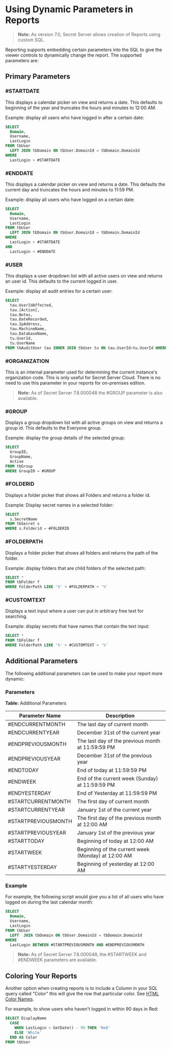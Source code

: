 [title]: # (Using Dynamic Parameters in Reports)
[tags]: # (Reports, Dynamic Parameters, Coloring)
[priority]: # (1000)

# Using Dynamic Parameters in Reports

> **Note:** As version 7.0, Secret Server allows creation of Reports using custom SQL.

Reporting supports embedding certain parameters into the SQL to give the viewer controls to dynamically change the report. The supported parameters are:

## Primary Parameters

### #STARTDATE

This displays a calendar picker on view and returns a date. This defaults to beginning of the year and truncates the hours and minutes to 12:00 AM.

Example: display all users who have logged in after a certain date:

``` sql
SELECT
  Domain,
  Username,
  LastLogin
FROM tbUser
  LEFT JOIN tbDomain ON tbUser.DomainId = tbDomain.DomainId
WHERE
  LastLogin > #STARTDATE
```

### #ENDDATE

This displays a calendar picker on view and returns a date. This defaults the current day and truncates the hours and minutes to 11:59 PM.

Example: display all users who have logged on a certain date:

``` sql
SELECT
  Domain,
  Username,
  LastLogin
FROM tbUser
  LEFT JOIN tbDomain ON tbUser.DomainId = tbDomain.DomainId
WHERE
  LastLogin > #STARTDATE
AND
  LastLogin < #ENDDATE
```

### #USER

This displays a user dropdown list with all active users on view and returns an user id. This defaults to the current logged in user.

Example: display all audit entries for  a certain user:

``` sql
SELECT 
  tau.UserIdAffected,
  tau.[Action],
  tau.Notes,
  tau.DateRecorded,
  tau.IpAddress,
  tau.MachineName,
  tau.DatabaseName,
  tu.UserId,
  tu.UserName 
FROM tbAuditUser tau INNER JOIN tbUser tu ON tau.UserId=tu.UserId WHERE   tu.UserId=#USER
```

### #ORGANIZATION

This is an internal parameter used for determining the current instance's organization code. This is only useful for Secret Server Cloud.  There is no need to use this parameter in your reports for on-premises edition.

> **Note:** As of Secret Server 7.8.000048 the #GROUP parameter is also available.

### #GROUP

Displays a group dropdown list with all active groups on view and returns a group id. This defaults to the Everyone group.

Example: display the group details of the selected group:

``` sql
SELECT
  GroupID,
  GroupName,
  Active
FROM tbGroup
WHERE GroupID = #GROUP
```
### #FOLDERID

Displays a folder picker that shows all Folders and returns a folder id.

Example: Display secret names in a selected folder:

``` sql
SELECT 
  s.SecretName
FROM tbSecret s
WHERE s.Folderid = #FOLDERID
```
### #FOLDERPATH

Displays a folder picker that shows all folders and returns the path of the folder.

Example: display folders that are child folders of the selected path:

``` sql
SELECT *
FROM tbFolder f
WHERE FolderPath LIKE '%' + #FOLDERPATH + '%'
```

### #CUSTOMTEXT

Displays a text input where a user can put in arbitrary free text for searching.

Example: display secrets that have names that contain the text input:

``` sql
SELECT *
FROM tbFolder f
WHERE FolderPath LIKE '%' + #CUSTOMTEXT + '%'
```

## Additional Parameters 

The following additional parameters can be used to make your report more dynamic:

### Parameters

**Table:** Additional Parameters

| **Parameter Name**  | **Description**                                    |
| ------------------- | -------------------------------------------------- |
| #ENDCURRENTMONTH    | The last day of current month                      |
| #ENDCURRENTYEAR     | December 31st of the current year                  |
| #ENDPREVIOUSMONTH   | The last day of the previous month at 11:59:59 PM  |
| #ENDPREVIOUSYEAR    | December 31st of the previous year                 |
| #ENDTODAY           | End of today at 11:59:59 PM                        |
| #ENDWEEK            | End of the current week (Sunday) at 11:59:59 PM    |
| #ENDYESTERDAY       | End of Yesterday at 11:59:59 PM                    |
| #STARTCURRENTMONTH  | The first day of current month                     |
| #STARTCURRENTYEAR   | January 1st of the current year                    |
| #STARTPREVIOUSMONTH | The first day of the previous month at 12:00 AM    |
| #STARTPREVIOUSYEAR  | January 1st of the previous year                   |
| #STARTTODAY         | Beginning of today at 12:00 AM                     |
| #STARTWEEK          | Beginning of the current week (Monday) at 12:00 AM |
| #STARTYESTERDAY     | Beginning of yesterday at 12:00 AM                 |

### Example

For example, the following script would give you a list of all users who have logged on during the last calendar month:

``` sql
SELECT
  Domain,
  Username, 
  LastLogin
FROM tbUser 
  LEFT  JOIN tbDomain ON tbUser.DomainId = tbDomain.DomainId
WHERE
  LastLogin BETWEEN #STARTPREVIOUSMONTH AND #ENDPREVIOUSMONTH
```

> **Note:** As of Secret Server 7.8.000048, the #STARTWEEK and #ENDWEEK parameters are available.

## Coloring Your Reports

Another option when creating reports is to include a Column in your SQL query called "Color" this will give the row that particular color. See [HTML Color Names](https://www.w3schools.com/tags/ref_colornames.asp). 

For example, to show users who haven't logged in within 90 days in Red:

``` sql
SELECT DisplayName
  CASE
    WHEN LastLogin < GetDate() - 90 THEN 'Red'
    ELSE 'White'
  END AS Color
FROM tbUser
```



